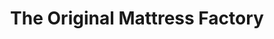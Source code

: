 ---
title: "The Original Mattress Factory"
url: /northfield/the-original-mattress-factory/
shop: Betten
---